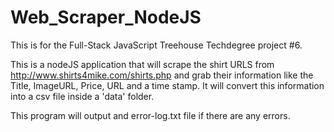 # Web_Scraper_NodeJS

This is for the Full-Stack JavaScript Treehouse Techdegree project #6.

This is a nodeJS application that will scrape the shirt URLS from http://www.shirts4mike.com/shirts.php and grab their information like
the Title, ImageURL, Price, URL and a time stamp. It will convert this information into a csv file inside a 'data' folder.

This program will output and error-log.txt file if there are any errors. 
